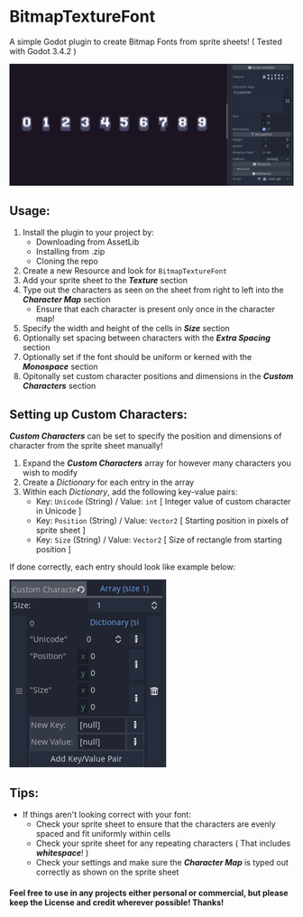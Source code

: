 # BitmapTextureFont
A simple Godot plugin to create Bitmap Fonts from sprite sheets! ( Tested with Godot 3.4.2 )

![](/images/screenshot_1.png)

## Usage:

1. Install the plugin to your project by:
   - Downloading from AssetLib
   - Installing from .zip
   - Cloning the repo
2. Create a new Resource and look for `BitmapTextureFont`
3. Add your sprite sheet to the ***Texture*** section
4. Type out the characters as seen on the sheet from right to left into the ***Character Map*** section
   - Ensure that each character is present only once in the character map!
5. Specify the width and height of the cells in ***Size*** section
6. Optionally set spacing between characters with the ***Extra Spacing*** section
7. Optionally set if the font should be uniform or kerned with the ***Monospace*** section
8. Opitonally set custom character positions and dimensions in the ***Custom Characters*** section

## Setting up Custom Characters:

***Custom Characters*** can be set to specify the position and dimensions of character from the sprite sheet manually!

1. Expand the ***Custom Characters*** array for however many characters you wish to modify
2. Create a *Dictionary* for each entry in the array
3. Within each *Dictionary*, add the following key-value pairs:
   - Key: `Unicode` (String) / Value: `int` [ Integer value of custom character in Unicode ]
   - Key: `Position` (String) / Value: `Vector2` [ Starting position in pixels of sprite sheet ]
   - Key: `Size` (String) / Value: `Vector2` [ Size of rectangle from starting position ]

If done correctly, each entry should look like example below:

![](/images/screenshot_2.png)

## Tips:

* If things aren't looking correct with your font:
   - Check your sprite sheet to ensure that the characters are evenly spaced and fit uniformly within cells
   - Check your sprite sheet for any repeating characters ( That includes ***whitespace***! )
   - Check your settings and make sure the ***Character Map*** is typed out correctly as shown on the sprite sheet

#### Feel free to use in any projects either personal or commercial, but please keep the License and credit wherever possible! Thanks!

